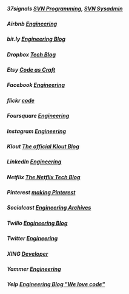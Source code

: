 ##### 37signals [SVN Programming](http://37signals.com/svn/programming), [SVN Sysadmin](http://37signals.com/svn/sysadmin)

##### Airbnb [Engineering](http://nerds.airbnb.com/)

##### bit.ly [Engineering Blog](http://word.bitly.com/)

##### Dropbox [Tech Blog](http://tech.dropbox.com/)

##### Etsy [Code as Craft](http://codeascraft.etsy.com/)

##### Facebook [Engineering](http://www.facebook.com/Engineering?sk=notes)

##### flickr [code](http://code.flickr.com/blog/)

##### Foursquare [Engineering](http://engineering.foursquare.com/)

##### Instagram [Engineering](http://instagram-engineering.tumblr.com/)

##### Klout [The official Klout Blog](http://corp.klout.com/blog/category/engineering/)

##### LinkedIn [Engineering](http://engineering.linkedin.com/blog)

##### Netflix [The Netflix Tech Blog](http://techblog.netflix.com/)

##### Pinterest [making Pinterest](http://engineering.pinterest.com/)

##### Socialcast [Engineering Archives](http://blog.socialcast.com/engineering/)

##### Twilio [Engineering Blog](http://www.twilio.com/engineering)

##### Twitter [Engineering](http://engineering.twitter.com/)

##### XING [Developer](http://devblog.xing.com/)

##### Yammer [Engineering](http://eng.yammer.com/blog/)

##### Yelp [Engineering Blog "We love code"](http://engineeringblog.yelp.com/)
